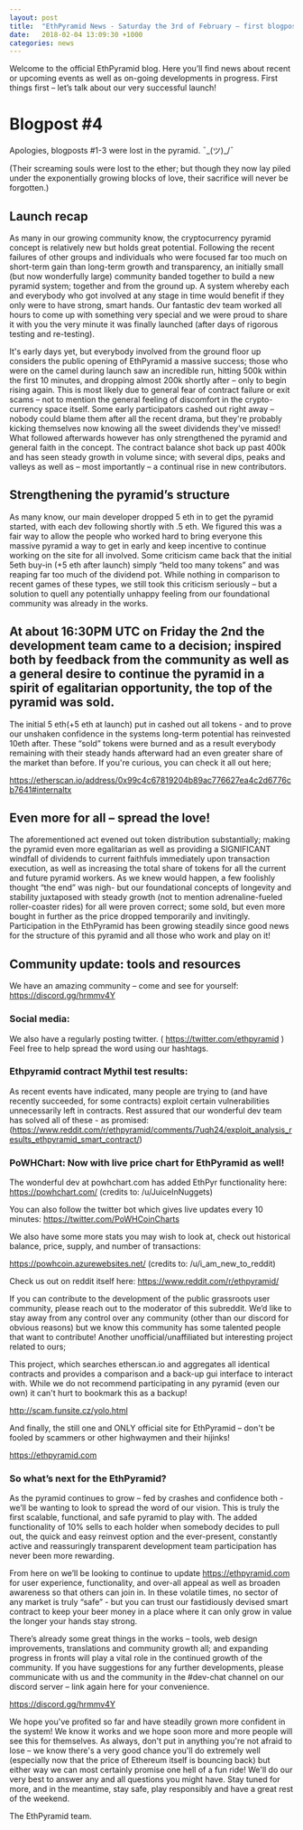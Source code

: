 ```yaml
---
layout: post
title:  "EthPyramid News - Saturday the 3rd of February – first blogpost post-launch!"
date:   2018-02-04 13:09:30 +1000
categories: news
---
```

Welcome to the official EthPyramid blog. Here you’ll find news about recent or upcoming events as well as on-going developments in progress. First things first – let’s talk about our very successful launch! 

# Blogpost #4 

Apologies, blogposts #1-3 were lost in the pyramid. 
¯\_(ツ)_/¯

(Their screaming souls were lost to the ether; but though they now lay piled under the exponentially growing blocks of love, their sacrifice will never be forgotten.)

## Launch recap 


As many in our growing community know, the cryptocurrency pyramid concept is relatively new but holds great potential. Following the recent failures of other groups and individuals who were focused far too much on short-term gain than long-term growth and transparency, an initially small (but now wonderfully large) community banded together to build a new pyramid system; together and from the ground up. A system whereby each and everybody who got involved at any stage in time would benefit if they only were to have strong, smart hands. Our fantastic dev team worked all hours to come up with something very special and we were proud to share it with you the very minute it was finally launched (after days of rigorous testing and re-testing). 

It's early days yet, but everybody involved from the ground floor up considers the public opening of EthPyramid a massive success; those who were on the camel during launch saw an incredible run, hitting 500k within the first 10 minutes, and dropping almost 200k shortly after – only to begin rising again. This is most likely due to general fear of contract failure or exit scams – not to mention the general feeling of discomfort in the crypto-currency space itself. Some early participators cashed out right away – nobody could blame them after all the recent drama, but they're probably kicking themselves now knowing all the sweet dividends they've missed! What followed afterwards however has only strengthened the pyramid and general faith in the concept. The contract balance shot back up past 400k and has seen steady growth in volume since; with several dips, peaks and valleys as well as – most importantly – a continual rise in new contributors. 

## Strengthening the pyramid’s structure

As many know, our main developer dropped 5 eth in to get the pyramid started, with each dev following shortly with .5 eth. We figured this was a fair way to allow the people who worked hard to bring everyone this massive pyramid a way to get in early and keep incentive to continue working on the site for all involved. Some criticism came back that the initial 5eth buy-in (+5 eth after launch) simply “held too many tokens” and was reaping far too much of the dividend pot. While nothing in comparison to recent games of these types, we still took this criticism seriously – but a solution to quell any potentially unhappy feeling from our foundational community was already in the works. 

## At about 16:30PM UTC on Friday the 2nd the development team came to a decision; inspired both by feedback from the community as well as a general desire to continue the pyramid in a spirit of egalitarian opportunity, the top of the pyramid was sold. 

The initial 5 eth(+5 eth at launch) put in cashed out all tokens - and to prove our unshaken confidence in the systems long-term potential has reinvested 10eth after. These “sold” tokens were burned and as a result everybody remaining with their steady hands afterward had an even greater share of the market than before. If you're curious, you can check it all out here;

<https://etherscan.io/address/0x99c4c67819204b89ac776627ea4c2d6776cb7641#internaltx>

## Even more for all – spread the love!

The aforementioned act evened out token distribution substantially; making the pyramid even more egalitarian as well as providing a SIGNIFICANT windfall of dividends to current faithfuls immediately upon transaction execution, as well as increasing the total share of tokens for all the current and future pyramid workers.
As we knew would happen, a few foolishly thought “the end” was nigh- but our foundational concepts of longevity and stability juxtaposed with steady growth (not to mention adrenaline-fueled roller-coaster rides) for all were proven correct; some sold, but even more bought in further as the price dropped temporarily and invitingly. Participation in the EthPyramid has been growing steadily since good news for the structure of this pyramid and all those who work and play on it!

## Community update: tools and resources

We have an amazing community – come and see for yourself:  <https://discord.gg/hrmmv4Y>

### Social media: 

We also have a regularly posting twitter. ( <https://twitter.com/ethpyramid> ) Feel free to help spread the word using our hashtags. 

### Ethpyramid contract Mythil test results:

As recent events have indicated, many people are trying to (and have recently succeeded, for some contracts) exploit certain vulnerabilities unnecessarily left in contracts. Rest assured that our wonderful dev team has solved all of these - as promised: 
(<https://www.reddit.com/r/ethpyramid/comments/7uqh24/exploit_analysis_results_ethpyramid_smart_contract/>)

### PoWHChart: Now with live price chart for EthPyramid as well!

The wonderful dev at powhchart.com has added EthPyr functionality here:
<https://powhchart.com/>  (credits to:  /u/JuiceInNuggets) 

You can also follow the twitter bot which gives live updates every 10 minutes: <https://twitter.com/PoWHCoinCharts>

We also have some more stats you may wish to look at, check out historical balance, price, supply, and number of transactions:

<https://powhcoin.azurewebsites.net/> (credits to: /u/i_am_new_to_reddit)

Check us out on reddit itself here:
<https://www.reddit.com/r/ethpyramid/>

If you can contribute to the development of the public grassroots user community, please reach out to the moderator of this subreddit. We’d like to stay away from any control over any community (other than our discord for obvious reasons) but we know this community has some talented people that want to contribute!
Another unofficial/unaffiliated but interesting project related to ours;

This project, which searches etherscan.io and aggregates all identical contracts and provides a comparison and a back-up gui interface to interact with. While we do not recommend participating in any pyramid (even our own) it can't hurt to bookmark this as a backup!  

<http://scam.funsite.cz/yolo.html>

And finally, the still one and ONLY official site for EthPyramid – don't be fooled by scammers or other highwaymen and their hijinks!

<https://ethpyramid.com>

### So what’s next for the EthPyramid? 

As the pyramid continues to grow – fed by crashes and confidence both - we’ll be wanting to look to spread the word of our vision. This is truly the first scalable, functional, and safe pyramid to play with. The added functionality of 10% sells to each holder when somebody decides to pull out, the quick and easy reinvest option and the ever-present, constantly active and reassuringly transparent development team participation has never been more rewarding. 

From here on we’ll be looking to continue to update https://ethpyramid.com for user experience, functionality, and over-all appeal as well as broaden awareness so that others can join in. In these volatile times, no sector of any market is truly “safe” - but you can trust our fastidiously devised smart contract to keep your beer money in a place where it can only grow in value the longer your hands stay strong.

There’s already some great things in the works – tools, web design improvements, translations and community growth all; and expanding progress in fronts will play a vital role in the continued growth of the community. If you have suggestions for any further developments, please communicate with us and the community in the #dev-chat channel on our discord server – link again here for your convenience. 

<https://discord.gg/hrmmv4Y>

We hope you've profited so far and have steadily grown more confident in the system! We know it works and we hope soon more and more people will see this for themselves. As always, don't put in anything you're not afraid to lose – we know there's a very good chance you'll do extremely well (especially now that the price of Ethereum itself is bouncing back) but either way we can most certainly promise one hell of a fun ride!  We'll do our very best to answer any and all questions you might have. Stay tuned for more, and in the meantime, stay safe, play responsibly and have a great rest of the weekend.

The EthPyramid team.
